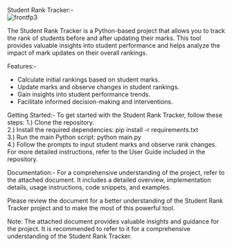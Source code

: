 Student Rank Tracker:-                                                           
![frontfp3](https://github.com/TuShArBhArDwA/Student-Rank-Tracker-Before-After-Marks-Update/assets/116137083/10a974e3-44df-4351-9040-fe7110812f8d)                 
                                
The Student Rank Tracker is a Python-based project that allows you to track the rank of students before and after updating their marks. This tool provides valuable insights into student performance and helps analyze the impact of mark updates on their overall rankings.

Features:-
* Calculate initial rankings based on student marks.
* Update marks and observe changes in student rankings.
* Gain insights into student performance trends.
* Facilitate informed decision-making and interventions.

Getting Started:-
To get started with the Student Rank Tracker, follow these steps:
1.) Clone the repository.                                                
2.) Install the required dependencies: pip install -r requirements.txt                                             
3.) Run the main Python script: python main.py                                     
4.) Follow the prompts to input student marks and observe rank changes.
For more detailed instructions, refer to the User Guide included in the repository.

Documentation:-
For a comprehensive understanding of the project, refer to the attached document. It includes a detailed overview, implementation details, usage instructions, code snippets, and examples.

Please review the document for a better understanding of the Student Rank Tracker project and to make the most of this powerful tool.

Note: The attached document provides valuable insights and guidance for the project. It is recommended to refer to it for a comprehensive understanding of the Student Rank Tracker.
